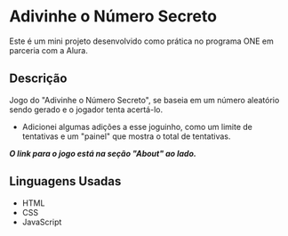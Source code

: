 # Adivinhe o Número Secreto
Este é um mini projeto desenvolvido como prática no programa ONE em parceria com a Alura.
## Descrição
Jogo do "Adivinhe o Número Secreto", se baseia em um número aleatório sendo gerado e o jogador tenta acertá-lo.
+ Adicionei algumas adições a esse joguinho, como um limite de tentativas e um "painel" que mostra o total de tentativas.

***O link para o jogo está na seção "About" ao lado.***
## Linguagens Usadas
+ HTML
+ CSS
+ JavaScript
